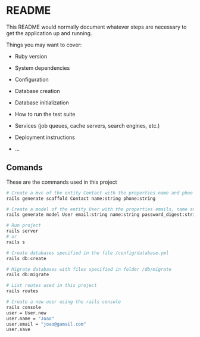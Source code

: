 # README

This README would normally document whatever steps are necessary to get the
application up and running.

Things you may want to cover:

* Ruby version

* System dependencies

* Configuration

* Database creation

* Database initialization

* How to run the test suite

* Services (job queues, cache servers, search engines, etc.)

* Deployment instructions

* ...

## Comands

These are the commands used in this project

```bash
# Create a mvc of the entity Contact with the properties name and phoe
rails generate scaffold Contact name:string phone:string

# Create a model of the entity User with the properties emails, name and password_digest
rails generate model User email:string name:string password_digest:string

# Run project
rails server
# or
rails s

# Create databases specified in the file /config/database.yml
rails db:create

# Migrate databases with files specified in folder /db/migrate
rails db:migrate

# List routes used in this project
rails routes

# Create a new user using the rails console
rails console
user = User.new
user.name = "Joao"
user.email = "joao@gamail.com"
user.save

```